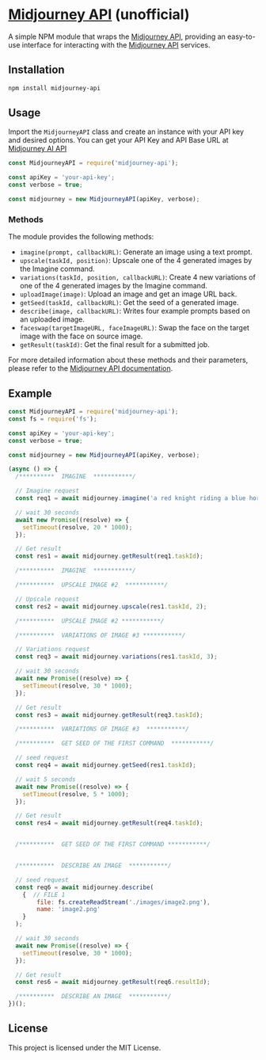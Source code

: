 


# [Midjourney API](https://slashimagine.pro) (unofficial)

A simple NPM module that wraps the [Midjourney API](https://slashimagine.pro), providing an easy-to-use interface for interacting with the [Midjourney API](https://slashimagine.pro) services.

## Installation

```bash
npm install midjourney-api
```

## Usage

Import the `MidjourneyAPI` class and create an instance with your API key and desired options. You can get your API Key and API Base URL at [Midjourney AI API](https://slashimagine.pro)

```javascript
const MidjourneyAPI = require('midjourney-api');

const apiKey = 'your-api-key';
const verbose = true;

const midjourney = new MidjourneyAPI(apiKey, verbose);
```

### Methods

The module provides the following methods:

- `imagine(prompt, callbackURL)`: Generate an image using a text prompt.
- `upscale(taskId, position)`: Upscale one of the 4 generated images by the Imagine command.
- `variations(taskId, position, callbackURL)`: Create 4 new variations of one of the 4 generated images by the Imagine command.
- `uploadImage(image)`: Upload an image and get an image URL back.
- `getSeed(taskId, callbackURL)`: Get the seed of a generated image.
- `describe(image, callbackURL)`: Writes four example prompts based on an uploaded image.
- `faceswap(targetImageURL, faceImageURL)`: Swap the face on the target image with the face on source image.
- `getResult(taskId)`: Get the final result for a submitted job.

For more detailed information about these methods and their parameters, please refer to the [Midjourney API documentation](https://slashimagine.pro/docs).

## Example

```javascript
const MidjourneyAPI = require('midjourney-api');
const fs = require('fs');

const apiKey = 'your-api-key';
const verbose = true;

const midjourney = new MidjourneyAPI(apiKey, verbose);

(async () => {
  /**********  IMAGINE  ***********/

  // Imagine request
  const req1 = await midjourney.imagine('a red knight riding a blue horse', 'turbo');

  // wait 30 seconds
  await new Promise((resolve) => {
    setTimeout(resolve, 20 * 1000);
  });

  // Get result
  const res1 = await midjourney.getResult(req1.taskId);

  /**********  IMAGINE  ***********/

  /**********  UPSCALE IMAGE #2  ***********/

  // Upscale request
  const res2 = await midjourney.upscale(res1.taskId, 2);

  /**********  UPSCALE IMAGE #2 ***********/

  /**********  VARIATIONS OF IMAGE #3 ***********/

  // Variations request
  const req3 = await midjourney.variations(res1.taskId, 3);

  // wait 30 seconds
  await new Promise((resolve) => {
    setTimeout(resolve, 30 * 1000);
  });

  // Get result
  const res3 = await midjourney.getResult(req3.taskId);

  /**********  VARIATIONS OF IMAGE #3  ***********/

  /**********  GET SEED OF THE FIRST COMMAND  ***********/

  // seed request
  const req4 = await midjourney.getSeed(res1.taskId);

  // wait 5 seconds
  await new Promise((resolve) => {
    setTimeout(resolve, 5 * 1000);
  });

  // Get result
  const res4 = await midjourney.getResult(req4.taskId);


  /**********  GET SEED OF THE FIRST COMMAND ***********/


  /**********  DESCRIBE AN IMAGE  ***********/

  // seed request
  const req6 = await midjourney.describe(
    {  // FILE 1
        file: fs.createReadStream('./images/image2.png'),
        name: 'image2.png'
    }
  );

  // wait 30 seconds
  await new Promise((resolve) => {
    setTimeout(resolve, 30 * 1000);
  });

  // Get result
  const res6 = await midjourney.getResult(req6.resultId);

  /**********  DESCRIBE AN IMAGE  ***********/
})();

```

## License

This project is licensed under the MIT License.